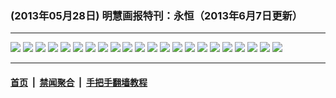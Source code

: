 ### (2013年05月28日) 明慧画报特刊：永恒（2013年6月7日更新）

---

<img src="http://qikan.minghui.org/mhqkpage/qikanimage/2013/05/28/yongheng-new-44-read-online1.png"/> 

<img src="http://qikan.minghui.org/mhqkpage/qikanimage/2013/05/28/yongheng-new-44-read-online2.png"/> 

<img src="http://qikan.minghui.org/mhqkpage/qikanimage/2013/05/28/yongheng-new-44-read-online3.png"/> 

<img src="http://qikan.minghui.org/mhqkpage/qikanimage/2013/05/28/yongheng-new-44-read-online4.png"/> 

<img src="http://qikan.minghui.org/mhqkpage/qikanimage/2013/05/28/yongheng-new-44-read-online5.png"/> 

<img src="http://qikan.minghui.org/mhqkpage/qikanimage/2013/05/28/yongheng-new-44-read-online6.png"/> 

<img src="http://qikan.minghui.org/mhqkpage/qikanimage/2013/05/28/yongheng-new-44-read-online7.png"/> 

<img src="http://qikan.minghui.org/mhqkpage/qikanimage/2013/05/28/yongheng-new-44-read-online8.png"/> 

<img src="http://qikan.minghui.org/mhqkpage/qikanimage/2013/05/28/yongheng-new-44-read-online9.png"/> 

<img src="http://qikan.minghui.org/mhqkpage/qikanimage/2013/05/28/yongheng-new-44-read-online10.png"/> 

<img src="http://qikan.minghui.org/mhqkpage/qikanimage/2013/05/28/yongheng-new-44-read-online11.png"/> 

<img src="http://qikan.minghui.org/mhqkpage/qikanimage/2013/05/28/yongheng-new-44-read-online12.png"/> 

<img src="http://qikan.minghui.org/mhqkpage/qikanimage/2013/05/28/yongheng-new-44-read-online13.png"/> 

<img src="http://qikan.minghui.org/mhqkpage/qikanimage/2013/05/28/yongheng-new-44-read-online14.png"/> 

<img src="http://qikan.minghui.org/mhqkpage/qikanimage/2013/05/28/yongheng-new-44-read-online15.png"/> 

<img src="http://qikan.minghui.org/mhqkpage/qikanimage/2013/05/28/yongheng-new-44-read-online16.png"/> 

<img src="http://qikan.minghui.org/mhqkpage/qikanimage/2013/05/28/yongheng-new-44-read-online17.png"/> 

<img src="http://qikan.minghui.org/mhqkpage/qikanimage/2013/05/28/yongheng-new-44-read-online18.png"/> 

<img src="http://qikan.minghui.org/mhqkpage/qikanimage/2013/05/28/yongheng-new-44-read-online19.png"/> 

<img src="http://qikan.minghui.org/mhqkpage/qikanimage/2013/05/28/yongheng-new-44-read-online20.png"/> 

<img src="http://qikan.minghui.org/mhqkpage/qikanimage/2013/05/28/yongheng-new-44-read-online21.png"/> 

<img src="http://qikan.minghui.org/mhqkpage/qikanimage/2013/05/28/yongheng-new-44-read-online22.png"/> 



---

#### [首页](../../../..) &nbsp;|&nbsp; [禁闻聚合](https://github.com/gfw-breaker/banned-news) &nbsp;|&nbsp; [手把手翻墙教程](https://github.com/gfw-breaker/guides) 